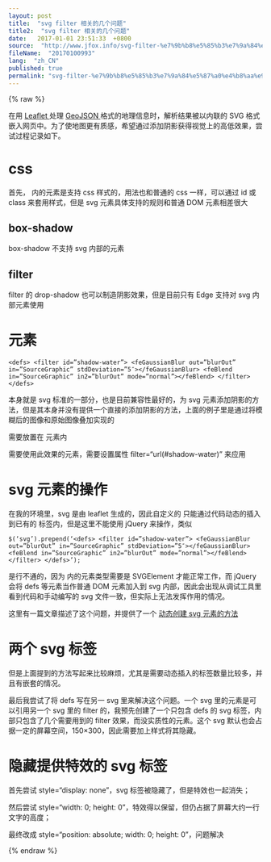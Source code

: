 ```yaml
---
layout: post
title:  "svg filter 相关的几个问题"
title2:  "svg filter 相关的几个问题"
date:   2017-01-01 23:51:33  +0800
source:  "http://www.jfox.info/svg-filter-%e7%9b%b8%e5%85%b3%e7%9a%84%e5%87%a0%e4%b8%aa%e9%97%ae%e9%a2%98.html"
fileName:  "20170100993"
lang:  "zh_CN"
published: true
permalink: "svg-filter-%e7%9b%b8%e5%85%b3%e7%9a%84%e5%87%a0%e4%b8%aa%e9%97%ae%e9%a2%98.html"
---
```

{% raw %}
<p> 在用 <a href=”http://leafletjs.com/” rel=”nofollow”> Leaflet </a> 处理 <a href=”http://geojson.org/” rel=”nofollow”> GeoJSON </a> 格式的地理信息时，解析结果被以内联的 SVG 格式嵌入网页中。为了使地图更有质感，希望通过添加阴影获得视觉上的高低效果，尝试过程记录如下。 </p> <h1> css </h1> <p> 首先， 内的元素是支持 css 样式的，用法也和普通的 css 一样，可以通过 id 或 class 来套用样式，但是 svg 元素具体支持的规则和普通 DOM 元素相差很大 </p> <h2> box-shadow </h2> <p> box-shadow 不支持 svg 内部的元素 </p> <h2> filter </h2> <p> filter 的 drop-shadow 也可以制造阴影效果，但是目前只有 Edge 支持对 svg 内部元素使用 </p> <h1> 元素 </h1> <pre><code>&lt;defs&gt; &lt;filter id=”shadow-water”&gt; &lt;feGaussianBlur out=”blurOut” in=”SourceGraphic” stdDeviation=”5″&gt;&lt;/feGaussianBlur&gt; &lt;feBlend in=”SourceGraphic” in2=”blurOut” mode=”normal”&gt;&lt;/feBlend&gt; &lt;/filter&gt; &lt;/defs&gt; </code></pre> <p> 本身就是 svg 标准的一部分，也是目前兼容性最好的，为 svg 元素添加阴影的方法，但是其本身并没有提供一个直接的添加阴影的方法，上面的例子里是通过将模糊后的图像和原始图像叠加实现的 </p> <p> 需要放置在 元素内 </p> <p> 需要使用此效果的元素，需要设置属性 filter=“url(#shadow-water)” 来应用 </p> <h1> svg 元素的操作 </h1> <p> 在我的环境里，svg 是由 leaflet 生成的，因此自定义的 只能通过代码动态的插入到已有的 标签内，但是这里不能使用 jQuery 来操作，类似 </p> <pre><code>$(‘svg’).prepend(‘&lt;defs&gt; &lt;filter id=”shadow-water”&gt; &lt;feGaussianBlur out=”blurOut” in=”SourceGraphic” stdDeviation=”5″&gt;&lt;/feGaussianBlur&gt; &lt;feBlend in=”SourceGraphic” in2=”blurOut” mode=”normal”&gt;&lt;/feBlend&gt; &lt;/filter&gt; &lt;/defs&gt;’); </code></pre> <p> 是行不通的，因为 内的元素类型需要是 SVGElement 才能正常工作，而 jQuery 会将 defs 等元素当作普通 DOM 元素加入到 svg 内部，因此会出现从调试工具里看到代码和手动编写的 svg 文件一致，但实际上无法发挥作用的情况。 </p> <p> 这里有一篇文章描述了这个问题，并提供了一个 <a href=”http://http://chubao4ever.github.io/tech/2015/07/16/jquerys-append-not-working-with-svg-element.html” rel=”nofollow”> 动态创建 svg 元素的方法 </a> </p> <h1> 两个 svg 标签 </h1> <p> 但是上面提到的方法写起来比较麻烦，尤其是需要动态插入的标签数量比较多，并且有嵌套的情况。 </p> <p> 最后我尝试了将 defs 写在另一 svg 里来解决这个问题。一个 svg 里的元素是可以引用另一个 svg 里的 filter 的，我预先创建了一个只包含 defs 的 svg 标签，内部只包含了几个需要用到的 filter 效果，而没实质性的元素。这个 svg 默认也会占据一定的屏幕空间，150×300，因此需要加上样式将其隐藏。 </p> <h1> 隐藏提供特效的 svg 标签 </h1> <p> 首先尝试 style=“display: none”，svg 标签被隐藏了，但是特效也一起消失； </p> <p> 然后尝试 style=“width: 0; height: 0”，特效得以保留，但仍占据了屏幕大约一行文字的高度； </p> <p> 最终改成 style=“position: absolute; width: 0; height: 0”，问题解决 </p>
{% endraw %}